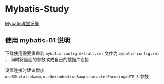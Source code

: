 # Mybatis-Study

[Mybatis课堂记录](docs/Mybatis课堂记录.md)

## 使用 mybatis-01 说明

下载使用需要重命名 `mybatis-config.default.xml` 文件为 `mybatis-config.xml` ， 同时将里面的参数改成自己的数据库连接

设置连接时建议增加 `useSSL=false&amp;useUnicode=true&amp;characterEncoding=UTF-8` 参数